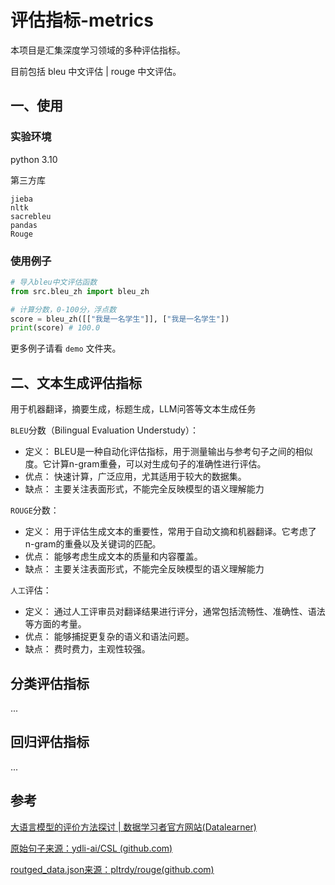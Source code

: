 # 评估指标-metrics

本项目是汇集深度学习领域的多种评估指标。

目前包括 bleu 中文评估 | rouge 中文评估。

## 一、使用

### 实验环境

python 3.10

第三方库

```
jieba
nltk
sacrebleu
pandas
Rouge
```

### 使用例子

```python
# 导入bleu中文评估函数
from src.bleu_zh import bleu_zh

# 计算分数，0-100分，浮点数
score = bleu_zh([["我是一名学生"]], ["我是一名学生"])
print(score) # 100.0
```

更多例子请看 `demo` 文件夹。

## 二、文本生成评估指标

用于机器翻译，摘要生成，标题生成，LLM问答等文本生成任务

`BLEU`分数（Bilingual Evaluation Understudy）：

- 定义： BLEU是一种自动化评估指标，用于测量输出与参考句子之间的相似度。它计算n-gram重叠，可以对生成句子的准确性进行评估。
- 优点： 快速计算，广泛应用，尤其适用于较大的数据集。
- 缺点： 主要关注表面形式，不能完全反映模型的语义理解能力

`ROUGE`分数：

- 定义： 用于评估生成文本的重要性，常用于自动文摘和机器翻译。它考虑了n-gram的重叠以及关键词的匹配。
- 优点： 能够考虑生成文本的质量和内容覆盖。
- 缺点： 主要关注表面形式，不能完全反映模型的语义理解能力

`人工`评估：

- 定义： 通过人工评审员对翻译结果进行评分，通常包括流畅性、准确性、语法等方面的考量。
- 优点： 能够捕捉更复杂的语义和语法问题。
- 缺点： 费时费力，主观性较强。

## 分类评估指标

...

## 回归评估指标

...

## 参考

[大语言模型的评价方法探讨 | 数据学习者官方网站(Datalearner)](https://www.datalearner.com/llm-blogs/evaluation_methods_for_large_language_models)

[原始句子来源：ydli-ai/CSL (github.com)](https://github.com/ydli-ai/CSL)

[routged_data.json来源：pltrdy/rouge(github.com)](https://github.com/pltrdy/rouge)
